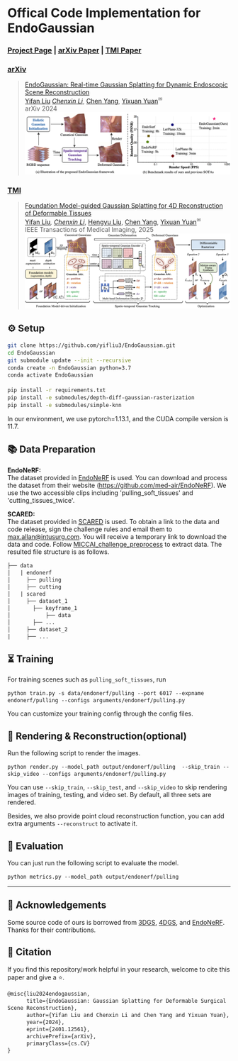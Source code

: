 # Offical Code Implementation for EndoGaussian

### [Project Page](https://yifliu3.github.io/EndoGaussian/) | [arXiv Paper](http://arxiv.org/abs/2401.12561) | [TMI Paper](https://ieeexplore.ieee.org/document/10902412)


### [arXiv](http://arxiv.org/abs/2401.12561)

> [EndoGaussian: Real-time Gaussian Splatting for Dynamic Endoscopic Scene Reconstruction](http://arxiv.org/abs/2401.12561) \
> [Yifan Liu](https://yifliu3.github.io/)<sup>*</sup> [Chenxin Li](https://xggnet.github.io/)<sup>*</sup>, [Chen Yang](https://scholar.google.com/citations?user=C6fAQeIAAAAJ&hl), [Yixuan Yuan](https://www.ee.cuhk.edu.hk/en-gb/people/academic-staff/professors/prof-yixuan-yuan)<sup>✉</sup> \
> arXiv 2024
![introduction](assets/introduction.png)

### [TMI](https://ieeexplore.ieee.org/document/10902412)
> [Foundation Model-guided Gaussian Splatting for 4D Reconstruction of Deformable Tissues
](https://ieeexplore.ieee.org/document/10902412) \
> [Yifan Liu](https://yifliu3.github.io/)<sup>*</sup>, [Chenxin Li](https://xggnet.github.io/)<sup>*</sup>, [Hengyu Liu](https://liuhengyu321.github.io/), [Chen Yang](https://scholar.google.com/citations?user=C6fAQeIAAAAJ&hl), [Yixuan Yuan](https://www.ee.cuhk.edu.hk/en-gb/people/academic-staff/professors/prof-yixuan-yuan)<sup>✉</sup>\
> IEEE Transactions of Medical Imaging, 2025 \
![framework](assets/framework.png)


<!-- 
-------------------------------------------
![introduction](assets/teaser.png) -->

## ⚙️ Setup
```bash
git clone https://github.com/yifliu3/EndoGaussian.git
cd EndoGaussian
git submodule update --init --recursive
conda create -n EndoGaussian python=3.7 
conda activate EndoGaussian

pip install -r requirements.txt
pip install -e submodules/depth-diff-gaussian-rasterization
pip install -e submodules/simple-knn
```
In our environment, we use pytorch=1.13.1, and the CUDA compile version is 11.7.
## 📚 Data Preparation
**EndoNeRF:**  
The dataset provided in [EndoNeRF](https://arxiv.org/abs/2206.15255) is used. You can download and process the dataset from their website (https://github.com/med-air/EndoNeRF). We use the two accessible clips including 'pulling_soft_tissues' and 'cutting_tissues_twice'.

**SCARED:**  
The dataset provided in [SCARED](https://endovissub2019-scared.grand-challenge.org/) is used. To obtain a link to the data and code release, sign the challenge rules and email them to max.allan@intusurg.com. You will receive a temporary link to download the data and code.
Follow [MICCAI_challenge_preprocess](https://github.com/EikoLoki/MICCAI_challenge_preprocess) to extract data. The resulted file structure is as follows.
```
├── data
│   | endonerf 
│     ├── pulling
│     ├── cutting 
│   | scared
│     ├── dataset_1
│       ├── keyframe_1
│           ├── data
│       ├── ...
│     ├── dataset_2
|     ├── ...
```


## ⏳ Training
For training scenes such as `pulling_soft_tissues`, run 
``` 
python train.py -s data/endonerf/pulling --port 6017 --expname endonerf/pulling --configs arguments/endonerf/pulling.py 
``` 
You can customize your training config through the config files.
## 🎇 Rendering & Reconstruction(optional)
Run the following script to render the images.  

```
python render.py --model_path output/endonerf/pulling  --skip_train --skip_video --configs arguments/endonerf/pulling.py
```
You can use `--skip_train`, `--skip_test`, and `--skip_video` to skip rendering images of training, testing, and video set. By default, all three sets are rendered.

Besides, we also provide point cloud reconstruction function, you can add extra arguments `--reconstruct` to activate it.

## 📏 Evaluation
You can just run the following script to evaluate the model.  

```
python metrics.py --model_path output/endonerf/pulling
```


---
## 🎈 Acknowledgements
Some source code of ours is borrowed from [3DGS](https://github.com/graphdeco-inria/gaussian-splatting), [4DGS](https://github.com/hustvl/4DGaussians), and [EndoNeRF](https://github.com/med-air/EndoNeRF). Thanks for their contributions. 


## 📜 Citation
If you find this repository/work helpful in your research, welcome to cite this paper and give a ⭐. 
```
@misc{liu2024endogaussian,
      title={EndoGaussian: Gaussian Splatting for Deformable Surgical Scene Reconstruction}, 
      author={Yifan Liu and Chenxin Li and Chen Yang and Yixuan Yuan},
      year={2024},
      eprint={2401.12561},
      archivePrefix={arXiv},
      primaryClass={cs.CV}
}
```
